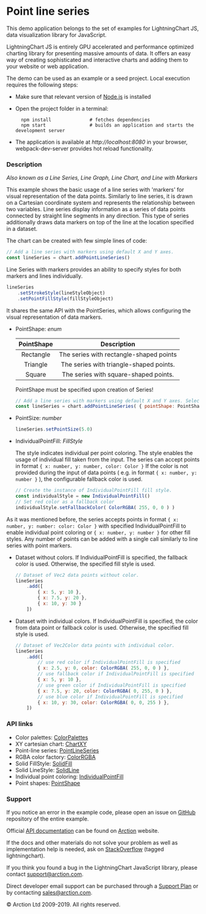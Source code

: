 # Point line series

This demo application belongs to the set of examples for LightningChart JS, data visualization library for JavaScript.

LightningChart JS is entirely GPU accelerated and performance optimized charting library for presenting massive amounts of data. It offers an easy way of creating sophisticated and interactive charts and adding them to your website or web application.

The demo can be used as an example or a seed project. Local execution requires the following steps:

- Make sure that relevant version of [Node.js](https://nodejs.org/en/download/) is installed
- Open the project folder in a terminal:

        npm install              # fetches dependencies
        npm start                # builds an application and starts the development server

- The application is available at *http://localhost:8080* in your browser, webpack-dev-server provides hot reload functionality.

### Description

*Also known as a Line Series, Line Graph, Line Chart, and Line with Markers*

This example shows the basic usage of a line series with 'markers' for visual representation of the data points. Similarly to line series, it is drawn on a Cartesian coordinate system and represents the relationship between two variables. Line series display information as a series of data points connected by straight line segments in any direction. This type of series additionally draws data markers on top of the line at the location specified in a dataset.

The chart can be created with few simple lines of code:

```javascript
// Add a line series with markers using default X and Y axes.
const lineSeries = chart.addPointLineSeries()
```

Line Series with markers provides an ability to specify styles for both markers and lines individually.

```javascript
lineSeries
    .setStrokeStyle(lineStyleObject)
    .setPointFillStyle(fillStyleObject)
```

It shares the same API with the PointSeries, which allows configuring the visual representation of data markers.

- PointShape: *enum*

    | PointShape    | Description                              |
    | :-----------: | :--------------------------------------: |
    | Rectangle     | The series with rectangle-shaped points  |
    | Triangle      | The series with triangle-shaped points.  |
    | Square        | The series with square-shaped points.    |

    PointShape must be specified upon creation of Series!

    ```javascript
    // Add a line series with markers using default X and Y axes. Select Circle PointShape.
    const lineSeries = chart.addPointLineSeries( { pointShape: PointShape.Circle } )
    ```

- PointSize: *number*

    ```javascript
    lineSeries.setPointSize(5.0)
    ```

- IndividualPointFill: *FillStyle*

    The style indicates individual per point coloring. The style enables the usage of individual fill taken from the input. 
    The series can accept points in format `{ x: number, y: number, color: Color }`
    If the color is not provided during the input of data points ( e.g. in format `{ x: number, y: number }` ), the configurable fallback color is used.

    ```javascript
    // Create the instance of IndividualPointFill fill style.
    const individualStyle = new IndividualPointFill()
    // Set red color as a fallback color
    individualStyle.setFallbackColor( ColorRGBA( 255, 0, 0 ) )
    ```

As it was mentioned before, the series accepts points in format `{ x: number, y: number: color: Color }` with specified IndividualPointFill to enable individual point coloring or `{ x: number, y: number }` for other fill styles. Any number of points can be added with a single call similarly to line series with point markers.

- Dataset without colors. If IndividualPointFill is specified, the fallback color is used. Otherwise, the specified fill style is used.

    ```javascript
    // Dataset of Vec2 data points without color.
    lineSeries
        .add([
            { x: 5, y: 10 },
            { x: 7.5, y: 20 },
            { x: 10, y: 30 }
        ])
    ```

- Dataset with individual colors. If IndividualPointFill is specified, the color from data point or fallback color is used. Otherwise, the specified fill style is used.

    ```javascript
    // Dataset of Vec2Color data points with individual color.
    lineSeries
        .add([
            // use red color if IndividualPointFill is specified
            { x: 2.5, y: 0, color: ColorRGBA( 255, 0, 0 ) },
            // use fallback color if IndividualPointFill is specified
            { x: 5, y: 10 },
            // use green color if IndividualPointFill is specified
            { x: 7.5, y: 20, color: ColorRGBA( 0, 255, 0 ) },
            // use blue color if IndividualPointFill is specified
            { x: 10, y: 30, color: ColorRGBA( 0, 0, 255 ) },
        ])
    ```

### API links

* Color palettes: [ColorPalettes][]
* XY cartesian chart: [ChartXY][]
* Point-line series: [PointLineSeries][]
* RGBA color factory: [ColorRGBA][]
* Solid FillStyle: [SolidFill][]
* Solid LineStyle: [SolidLine][]
* Individual point coloring: [IndividualPointFill][]
* Point shapes: [PointShape][]


### Support

If you notice an error in the example code, please open an issue on [GitHub][0] repository of the entire example.

Official [API documentation][1] can be found on [Arction][2] website.

If the docs and other materials do not solve your problem as well as implementation help is needed, ask on [StackOverflow][3] (tagged lightningchart).

If you think you found a bug in the LightningChart JavaScript library, please contact support@arction.com.

Direct developer email support can be purchased through a [Support Plan][4] or by contacting sales@arction.com.

© Arction Ltd 2009-2019. All rights reserved.

[0]: https://github.com/Arction/
[1]: https://www.arction.com/lightningchart-js-api-documentation/
[2]: https://www.arction.com
[3]: https://stackoverflow.com/questions/tagged/lightningchart
[4]: https://www.arction.com/support-services/

[ChartXY]: https://www.arction.com/lightningchart-js-api-documentation/v1.1.0/classes/chartxy.html
[ColorPalettes]: https://www.arction.com/lightningchart-js-api-documentation/v1.1.0/globals.html#colorpalettes
[ColorRGBA]: https://www.arction.com/lightningchart-js-api-documentation/v1.1.0/globals.html#colorrgba
[IndividualPointFill]: https://www.arction.com/lightningchart-js-api-documentation/v1.1.0/classes/individualpointfill.html
[PointLineSeries]: https://www.arction.com/lightningchart-js-api-documentation/v1.1.0/classes/pointlineseries.html
[PointShape]: https://www.arction.com/lightningchart-js-api-documentation/v1.1.0/enums/pointshape.html
[SolidFill]: https://www.arction.com/lightningchart-js-api-documentation/v1.1.0/classes/solidfill.html
[SolidLine]: https://www.arction.com/lightningchart-js-api-documentation/v1.1.0/classes/solidline.html
